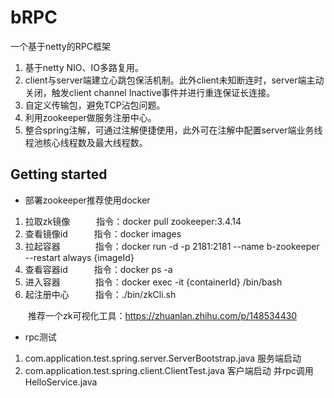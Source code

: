 # bRPC

一个基于netty的RPC框架

1. 基于netty NIO、IO多路复用。
2. client与server端建立心跳包保活机制。此外client未知断连时，server端主动关闭，触发client channel Inactive事件并进行重连保证长连接。
3. 自定义传输包，避免TCP沾包问题。
4. 利用zookeeper做服务注册中心。
5. 整合spring注解，可通过注解便捷使用，此外可在注解中配置server端业务线程池核心线程数及最大线程数。

## Getting started

- 部署zookeeper推荐使用docker

1. 拉取zk镜像&emsp;&emsp;&emsp;指令：docker pull zookeeper:3.4.14
2. 查看镜像id&emsp;&emsp;&emsp;指令：docker images
3. 拉起容器&emsp;&emsp;&emsp;&emsp;指令：docker run -d -p 2181:2181 --name b-zookeeper --restart always {imageId}
4. 查看容器id&emsp;&emsp;&emsp;指令：docker ps -a
5. 进入容器&emsp;&emsp;&emsp;&emsp;指令：docker exec -it {containerId} /bin/bash
6. 起注册中心&emsp;&emsp;&emsp;指令：./bin/zkCli.sh

&emsp;&emsp;推荐一个zk可视化工具：https://zhuanlan.zhihu.com/p/148534430

- rpc测试 

1. com.application.test.spring.server.ServerBootstrap.java  服务端启动
2. com.application.test.spring.client.ClientTest.java       客户端启动 并rpc调用HelloService.java





